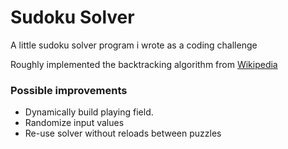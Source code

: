 # Sudoku Solver
A little sudoku solver program i wrote as a coding challenge

Roughly implemented the backtracking algorithm from [Wikipedia](https://en.wikipedia.org/wiki/Sudoku_solving_algorithms)

### Possible improvements
- Dynamically build playing field.
- Randomize input values
- Re-use solver without reloads between puzzles